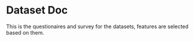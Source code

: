# Dataset Doc

This is the questionaires and survey for the datasets, features are selected based on them.